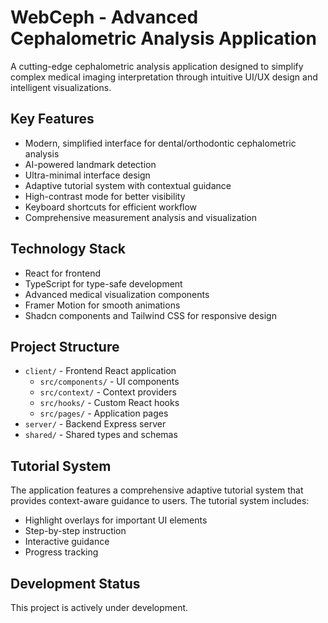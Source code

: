 # WebCeph - Advanced Cephalometric Analysis Application

A cutting-edge cephalometric analysis application designed to simplify complex medical imaging interpretation through intuitive UI/UX design and intelligent visualizations.

## Key Features

- Modern, simplified interface for dental/orthodontic cephalometric analysis
- AI-powered landmark detection
- Ultra-minimal interface design
- Adaptive tutorial system with contextual guidance
- High-contrast mode for better visibility
- Keyboard shortcuts for efficient workflow
- Comprehensive measurement analysis and visualization

## Technology Stack

- React for frontend
- TypeScript for type-safe development
- Advanced medical visualization components
- Framer Motion for smooth animations
- Shadcn components and Tailwind CSS for responsive design

## Project Structure

- `client/` - Frontend React application
  - `src/components/` - UI components
  - `src/context/` - Context providers
  - `src/hooks/` - Custom React hooks
  - `src/pages/` - Application pages
- `server/` - Backend Express server
- `shared/` - Shared types and schemas

## Tutorial System

The application features a comprehensive adaptive tutorial system that provides context-aware guidance to users. The tutorial system includes:

- Highlight overlays for important UI elements
- Step-by-step instruction
- Interactive guidance
- Progress tracking

## Development Status

This project is actively under development.